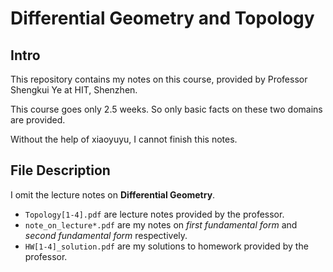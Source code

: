 # Differential Geometry and Topology

## Intro

This repository contains my notes on this course, provided by Professor Shengkui Ye at HIT, Shenzhen.

This course goes only 2.5 weeks. So only basic facts on these two domains are provided.

Without the help of xiaoyuyu, I cannot finish this notes.

## File Description

I omit the lecture notes on **Differential Geometry**.

* `Topology[1-4].pdf` are lecture notes provided by the professor.
* `note_on_lecture*.pdf` are my notes on *first fundamental form* and *second fundamental form* respectively. 
* `HW[1-4]_solution.pdf` are my solutions to homework provided by the professor.
